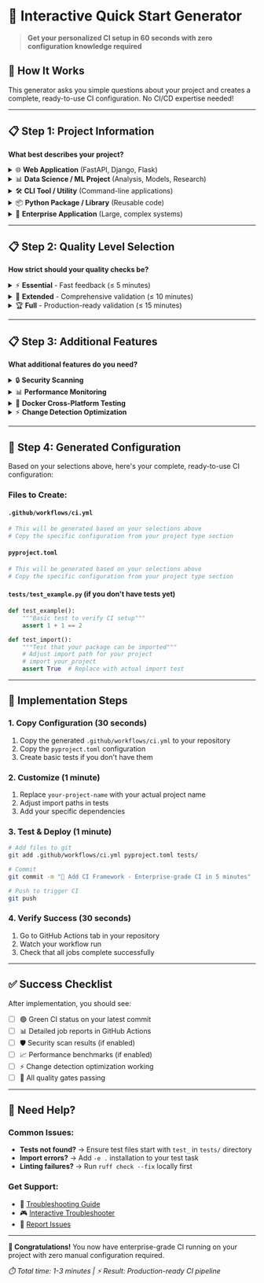 # 🎯 Interactive Quick Start Generator

> **Get your personalized CI setup in 60 seconds with zero configuration knowledge required**

## 🚀 How It Works

This generator asks you simple questions about your project and creates a complete, ready-to-use CI configuration. No CI/CD expertise needed!

---

## 📋 Step 1: Project Information

**What best describes your project?**

<details>
<summary>🌐 <strong>Web Application</strong> (FastAPI, Django, Flask)</summary>

### Web Application Configuration

**Package Manager:**
- 🟢 **Pixi** (Recommended - fastest, most reliable)
- 🟡 **Poetry** (Good - widely used)  
- 🟡 **pip** (Basic - works everywhere)

**Framework:**
- **FastAPI** - Modern async API framework
- **Django** - Full-featured web framework
- **Flask** - Lightweight web framework
- **Other** - Generic web application

**Services you use:**
- [ ] Database (PostgreSQL, MySQL, SQLite)
- [ ] Redis/Caching
- [ ] External APIs
- [ ] Background tasks (Celery, RQ)

**Generated Configuration:**
```yaml
# .github/workflows/ci.yml
name: Web Application CI
on: [push, pull_request]

jobs:
  web-app-pipeline:
    uses: MementoRC/ci-framework/.github/workflows/python-ci.yml@main
    with:
      python-versions: "3.10,3.11,3.12"
      quality-level: "extended"
      enable-api-testing: "true"
      enable-security-scan: "true"
      service-dependencies: "postgres,redis"
```

```toml
# pyproject.toml
[tool.pixi.project]
name = "your-web-app"
channels = ["conda-forge"]
platforms = ["linux-64"]

[tool.pixi.dependencies]
python = "3.11.*"
fastapi = "*"  # or django/flask
uvicorn = "*"
pytest = "*"
httpx = "*"
pytest-asyncio = "*"

[tool.pixi.tasks]
dev = "uvicorn app.main:app --reload"
test = "pytest tests/ -v"
test-api = "pytest tests/api/ -v"
lint = "ruff check app/ tests/ --select=F,E9"
quality = { depends-on = ["test", "lint"] }
```

**🎯 Next Steps:**
1. Copy the configuration files above
2. Adjust the `name` field to match your project
3. Add your specific dependencies
4. Commit and push to trigger CI

</details>

<details>
<summary>📊 <strong>Data Science / ML Project</strong> (Analysis, Models, Research)</summary>

### Data Science Configuration

**Primary Focus:**
- **Machine Learning** - Training and inference pipelines
- **Data Analysis** - Exploratory analysis and reporting
- **Research** - Scientific computing and publication

**Tools you use:**
- [ ] Jupyter Notebooks
- [ ] PyTorch / TensorFlow
- [ ] Pandas / NumPy
- [ ] Matplotlib / Seaborn
- [ ] GPU computing

**Generated Configuration:**
```yaml
# .github/workflows/ci.yml
name: Data Science CI
on: [push, pull_request]

jobs:
  data-science-pipeline:
    uses: MementoRC/ci-framework/.github/workflows/python-ci.yml@main
    with:
      python-versions: "3.10,3.11"
      quality-level: "essential"
      enable-notebook-testing: "true"
      enable-performance-benchmarks: "true"
      data-validation: "true"
```

```toml
# pyproject.toml
[tool.pixi.project]
name = "your-ds-project"
channels = ["conda-forge", "pytorch"]
platforms = ["linux-64"]

[tool.pixi.dependencies]
python = "3.11.*"
numpy = "*"
pandas = "*"
scikit-learn = "*"
matplotlib = "*"
jupyter = "*"
pytest = "*"
pytest-benchmark = "*"

[tool.pixi.tasks]
notebook = "jupyter lab"
preprocess = "python scripts/preprocess.py"
train = "python src/train.py"
test = "pytest tests/ -v"
test-notebooks = "pytest --nbval notebooks/"
lint = "ruff check src/ scripts/ --select=F,E9"
quality = { depends-on = ["test", "test-notebooks", "lint"] }
```

**🎯 Next Steps:**
1. Copy the configuration above
2. Add your specific ML/data dependencies
3. Organize notebooks in `notebooks/` directory
4. Create `scripts/` for data processing

</details>

<details>
<summary>🛠️ <strong>CLI Tool / Utility</strong> (Command-line applications)</summary>

### CLI Tool Configuration

**Distribution:**
- **PyPI Package** - Installable via pip
- **Standalone Tool** - Direct download/usage
- **Internal Tool** - For your organization only

**Platforms:**
- [ ] Linux
- [ ] macOS 
- [ ] Windows
- [ ] Cross-platform (all)

**Generated Configuration:**
```yaml
# .github/workflows/ci.yml
name: CLI Tool CI
on: [push, pull_request]

jobs:
  cli-pipeline:
    uses: MementoRC/ci-framework/.github/workflows/python-ci.yml@main
    with:
      python-versions: "3.10,3.11,3.12"
      quality-level: "extended"
      test-platforms: "ubuntu,macos,windows"
      enable-cli-testing: "true"
      enable-packaging: "true"
```

```toml
# pyproject.toml
[tool.pixi.project]
name = "your-cli-tool"
channels = ["conda-forge"]
platforms = ["linux-64", "osx-arm64", "osx-64", "win-64"]

[tool.pixi.dependencies]
python = ">=3.10"
click = "*"
rich = "*"
pytest = "*"

[project.scripts]
your-tool = "your_tool.cli:main"

[tool.pixi.tasks]
dev = "python -m your_tool"
test = "pytest tests/ -v"
test-cli = "pytest tests/cli/ -v"
test-commands = "your-tool --help && your-tool --version"
lint = "ruff check src/ tests/ --select=F,E9"
build = "python -m build"
quality = { depends-on = ["test", "test-cli", "lint"] }
```

**🎯 Next Steps:**
1. Copy the configuration above
2. Set up your CLI entry point in `src/your_tool/cli.py`
3. Create CLI tests in `tests/cli/`
4. Test cross-platform compatibility

</details>

<details>
<summary>📦 <strong>Python Package / Library</strong> (Reusable code)</summary>

### Python Package Configuration

**Purpose:**
- **Public Library** - Open source, PyPI distribution
- **Private Package** - Internal use, private registry
- **Framework Extension** - Plugin or add-on

**Features:**
- [ ] Documentation (Sphinx)
- [ ] Type hints (mypy)
- [ ] Examples/demos
- [ ] API documentation

**Generated Configuration:**
```yaml
# .github/workflows/ci.yml
name: Python Package CI
on: [push, pull_request]

jobs:
  package-pipeline:
    uses: MementoRC/ci-framework/.github/workflows/python-ci.yml@main
    with:
      python-versions: "3.10,3.11,3.12"
      quality-level: "full"
      enable-documentation: "true"
      enable-type-checking: "true"
      enable-publishing: "true"
```

```toml
# pyproject.toml
[tool.pixi.project]
name = "your-package"
channels = ["conda-forge"]
platforms = ["linux-64", "osx-arm64", "osx-64", "win-64"]

[tool.pixi.dependencies]
python = ">=3.10"
pytest = "*"
pytest-cov = "*"

[tool.pixi.feature.docs.dependencies]
sphinx = "*"
sphinx-rtd-theme = "*"
myst-parser = "*"

[tool.pixi.feature.dev.dependencies]
ruff = "*"
mypy = "*"
pre-commit = "*"

[tool.pixi.environments]
default = {solve-group = "default"}
docs = {features = ["docs"], solve-group = "default"}
dev = {features = ["dev"], solve-group = "default"}

[tool.pixi.tasks]
test = "pytest tests/ -v"
test-cov = "pytest tests/ --cov=src --cov-report=xml"
docs-build = "sphinx-build -b html docs/ docs/_build/"
lint = "ruff check src/ tests/ --select=F,E9"
typecheck = "mypy src/"
build = "python -m build"
quality = { depends-on = ["test-cov", "lint", "typecheck"] }
```

**🎯 Next Steps:**
1. Copy the configuration above
2. Set up proper package structure in `src/`
3. Configure documentation in `docs/`
4. Add type hints for better API docs

</details>

<details>
<summary>🏢 <strong>Enterprise Application</strong> (Large, complex systems)</summary>

### Enterprise Application Configuration

**Architecture:**
- **Monolith** - Single large application
- **Microservices** - Multiple connected services
- **Hybrid** - Mix of approaches

**Requirements:**
- [ ] High security standards
- [ ] Performance monitoring
- [ ] Compliance reporting
- [ ] Multiple environments (dev/staging/prod)

**Generated Configuration:**
```yaml
# .github/workflows/ci.yml
name: Enterprise Application CI
on: [push, pull_request]

jobs:
  enterprise-pipeline:
    uses: MementoRC/ci-framework/.github/workflows/python-ci.yml@main
    with:
      python-versions: "3.11,3.12"
      quality-level: "full"
      security-level: "critical"
      enable-performance-benchmarks: "true"
      enable-compliance-reporting: "true"
      enable-multi-environment: "true"
```

```toml
# pyproject.toml
[tool.pixi.project]
name = "enterprise-app"
channels = ["conda-forge"]
platforms = ["linux-64"]

[tool.pixi.dependencies]
python = "3.11.*"
fastapi = "*"
sqlalchemy = "*"
alembic = "*"
redis = "*"
celery = "*"
pytest = "*"
pytest-xdist = "*"
pytest-benchmark = "*"

[tool.pixi.feature.monitoring.dependencies]
prometheus-client = "*"
sentry-sdk = "*"

[tool.pixi.environments]
default = {solve-group = "default"}
monitoring = {features = ["monitoring"], solve-group = "default"}

[tool.pixi.tasks]
test = "pytest tests/ -v -n auto"
test-security = "bandit -r app/ -f json -o security-report.json"
test-performance = "pytest tests/performance/ --benchmark-only"
lint = "ruff check app/ tests/ --select=F,E9"
typecheck = "mypy app/"
quality = { depends-on = ["test", "lint", "typecheck", "test-security"] }
```

**🎯 Next Steps:**
1. Copy the configuration above
2. Set up proper service architecture
3. Configure monitoring and alerting
4. Implement security best practices

</details>

---

## 📋 Step 2: Quality Level Selection

**How strict should your quality checks be?**

<details>
<summary>⚡ <strong>Essential</strong> - Fast feedback (≤ 5 minutes)</summary>

**Perfect for:**
- Development branches
- Quick iterations
- Personal projects

**Includes:**
- ✅ Critical error detection (F, E9 violations)
- ✅ Fast unit tests
- ✅ Basic security scan
- ✅ Import validation

**Time budget:** 2-5 minutes per run
</details>

<details>
<summary>🔧 <strong>Extended</strong> - Comprehensive validation (≤ 10 minutes)</summary>

**Perfect for:**
- Feature branches
- Team projects
- Pre-merge validation

**Includes:**
- ✅ Everything in Essential
- ✅ Full linting and style checks
- ✅ Integration tests
- ✅ Security vulnerability scan
- ✅ Basic performance checks

**Time budget:** 5-10 minutes per run
</details>

<details>
<summary>🏆 <strong>Full</strong> - Production-ready validation (≤ 15 minutes)</summary>

**Perfect for:**
- Main branch
- Release candidates
- Production deployments

**Includes:**
- ✅ Everything in Extended  
- ✅ Complete test suite
- ✅ Cross-platform testing
- ✅ Security audit with SARIF
- ✅ Performance benchmarking
- ✅ Documentation validation

**Time budget:** 10-15 minutes per run
</details>

---

## 📋 Step 3: Additional Features

**What additional features do you need?**

<details>
<summary>🔒 <strong>Security Scanning</strong></summary>

**Security Level:**
- **Medium** - Standard vulnerability detection
- **High** - Comprehensive security analysis  
- **Critical** - Enterprise-grade security with SBOM

**Tools included:**
- 🛡️ **bandit** - Python code security analysis
- 🔍 **safety** - Dependency vulnerability database
- 📦 **pip-audit** - Package auditing
- ⚔️ **semgrep** - Pattern-based security detection (High+)
- 🐳 **Trivy** - Container and SBOM scanning (Critical)

**Configuration added:**
```yaml
security-scan:
  uses: ./.github/actions/security-scan
  with:
    security-level: 'medium'  # or high/critical
    enable-sarif: 'true'
    enable-sbom: 'false'      # true for critical
```
</details>

<details>
<summary>📊 <strong>Performance Monitoring</strong></summary>

**Benchmark Level:**
- **Quick** - Fast smoke tests (≤ 30s)
- **Full** - Comprehensive benchmarks (≤ 5min)
- **Load** - Stress testing (≤ 10min)

**Features:**
- 📈 **Statistical analysis** with pytest-benchmark
- 🎯 **Regression detection** with configurable thresholds
- 📊 **Baseline comparison** against main branch
- 🏆 **Performance reports** with trends

**Configuration added:**
```yaml
performance-benchmark:
  uses: ./.github/actions/performance-benchmark
  with:
    suite: 'quick'              # or full/load
    regression-threshold: '10'   # % threshold
    store-results: 'true'
```
</details>

<details>
<summary>🐳 <strong>Docker Cross-Platform Testing</strong></summary>

**Environments:**
- **Ubuntu** - Most common production environment
- **Alpine** - Lightweight container base
- **CentOS** - Enterprise RHEL compatibility
- **Debian** - Stable production base

**Test Modes:**
- **Smoke** - Basic installation verification
- **Test** - Standard test suite execution  
- **Full** - Complete validation with linting

**Configuration added:**
```yaml
docker-cross-platform:
  uses: ./.github/actions/docker-cross-platform
  with:
    environments: 'ubuntu,alpine'
    test-mode: 'test'
    parallel: 'true'
```
</details>

<details>
<summary>⚡ <strong>Change Detection Optimization</strong></summary>

**Optimization Level:**
- **Standard** - Basic file pattern analysis
- **Comprehensive** - Full dependency analysis with smart test targeting

**Benefits:**
- 🚀 **40-80% faster** CI runs by skipping unnecessary jobs
- 🎯 **Smart test targeting** - run only affected tests
- 📊 **Optimization reports** showing time saved
- 🔍 **Intelligent analysis** of file changes and dependencies

**Configuration added:**
```yaml
change-detection:
  uses: ./.github/actions/change-detection
  with:
    detection-level: 'standard'
    enable-test-optimization: 'true'
    enable-job-skipping: 'true'
```
</details>

---

## 🎯 Step 4: Generated Configuration

Based on your selections above, here's your complete, ready-to-use CI configuration:

### **Files to Create:**

#### `.github/workflows/ci.yml`
```yaml
# This will be generated based on your selections above
# Copy the specific configuration from your project type section
```

#### `pyproject.toml` 
```toml
# This will be generated based on your selections above
# Copy the specific configuration from your project type section
```

#### `tests/test_example.py` (if you don't have tests yet)
```python
def test_example():
    """Basic test to verify CI setup"""
    assert 1 + 1 == 2

def test_import():
    """Test that your package can be imported"""
    # Adjust import path for your project
    # import your_project
    assert True  # Replace with actual import test
```

---

## 🚀 Implementation Steps

### **1. Copy Configuration (30 seconds)**
1. Copy the generated `.github/workflows/ci.yml` to your repository
2. Copy the `pyproject.toml` configuration
3. Create basic tests if you don't have them

### **2. Customize (1 minute)**
1. Replace `your-project-name` with your actual project name
2. Adjust import paths in tests
3. Add your specific dependencies

### **3. Test & Deploy (1 minute)**
```bash
# Add files to git
git add .github/workflows/ci.yml pyproject.toml tests/

# Commit
git commit -m "🚀 Add CI Framework - Enterprise-grade CI in 5 minutes"

# Push to trigger CI
git push
```

### **4. Verify Success (30 seconds)**
1. Go to GitHub Actions tab in your repository
2. Watch your workflow run
3. Check that all jobs complete successfully

---

## ✅ Success Checklist

After implementation, you should see:

- [ ] 🟢 Green CI status on your latest commit
- [ ] 📊 Detailed job reports in GitHub Actions
- [ ] 🛡️ Security scan results (if enabled)
- [ ] 📈 Performance benchmarks (if enabled)
- [ ] ⚡ Change detection optimization working
- [ ] 🎯 All quality gates passing

---

## 🔧 Need Help?

### **Common Issues:**
- **Tests not found?** → Ensure test files start with `test_` in `tests/` directory
- **Import errors?** → Add `-e .` installation to your test task
- **Linting failures?** → Run `ruff check --fix` locally first

### **Get Support:**
- 📖 [Troubleshooting Guide](../../troubleshooting.md)
- 🎮 [Interactive Troubleshooter](./troubleshooting-guide.md)
- 🐛 [Report Issues](https://github.com/MementoRC/ci-framework/issues)

---

**🎉 Congratulations!** You now have enterprise-grade CI running on your project with zero manual configuration required.

*⏱️ Total time: 1-3 minutes | ⚡ Result: Production-ready CI pipeline*